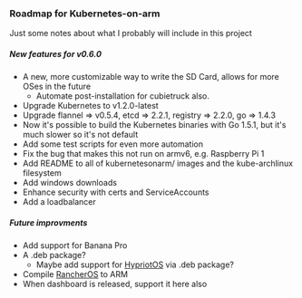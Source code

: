 ### Roadmap for Kubernetes-on-arm

Just some notes about what I probably will include in this project

##### New features for v0.6.0
 - A new, more customizable way to write the SD Card, allows for more OSes in the future
   - Automate post-installation for cubietruck also.
 - Upgrade Kubernetes to v1.2.0-latest
 - Upgrade flannel => v0.5.4, etcd => 2.2.1, registry => 2.2.0, go => 1.4.3
 - Now it's possible to build the Kubernetes binaries with Go 1.5.1, but it's much slower so it's not default
 - Add some test scripts for even more automation
 - Fix the bug that makes this not run on armv6, e.g. Raspberry Pi 1
 - Add README to all of kubernetesonarm/ images and the kube-archlinux filesystem
 - Add windows downloads
 - Enhance security with certs and ServiceAccounts
 - Add a loadbalancer

##### Future improvments
 - Add support for Banana Pro
 - A .deb package?
   - Maybe add support for [HypriotOS](http://blog.hypriot.com) via .deb package?
 - Compile [RancherOS](https://github.com/rancher/os) to ARM
 - When dashboard is released, support it here also
 